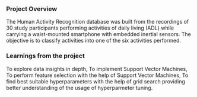 ### Project Overview

 The Human Activity Recognition database was built from the recordings of 30 study participants performing activities of daily living (ADL) while carrying a waist-mounted smartphone with embedded inertial sensors. The objective is to classify activities into one of the six activities performed.


### Learnings from the project

 To explore data insights in depth, 
To implement Support Vector Machines, 
To perform feature selection with the help of Support Vector Machines, 
To find best suitable hyperparameters with the help of grid search providing better understanding of the usage of hyperparmeter tuning.


